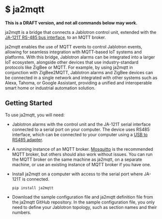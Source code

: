 # $ ja2mqtt

**This is a DRAFT version, and not all commands below may work.**

ja2mqtt is a bridge that connects a Jablotron control unit, extended with the [JA-121T RS-485 bus interface](https://www.jablotron.com/en/produkt/rs-485-bus-interface-426/), to an MQTT broker.

ja2mqtt enables the use of MQTT events to control Jablotron events, allowing for seamless integration with MQTT-based IoT systems and platforms. With this bridge, Jablotron alarms can be integrated into a larger IoT ecosystem, alongside other devices that use industry-standard protocols like ZigBee or MQTT. For example, by using ja2mqtt in conjunction with ZigBee2MQTT, Jablotron alarms and ZigBee devices can be connected in a single network and integrated with other systems such as Alexa, Tahoma, or Google Assistant, providing a unified and interoperable smart home or industrial automation solution.

## Getting Started

To use ja2mqtt, you will need:

* Jablotron alarms with the control unit and the JA-121T serial interface connected to a serial port on your computer. The device uses RS485 interface, which can be connected to your computer using a [USB to RS485 adapter](https://www.aliexpress.com/w/wholesale-ch340-usb-rs485.html).

* A running instance of an MQTT broker. [Mosquitto](https://mosquitto.org/) is the recommended MQTT broker, but others should also work without issues. You can run the MQTT broker on the same machine as ja2mqtt, on a separate machine, or use an existing instance of MQTT broker if you have one.

* Install ja2mqtt on a computer with access to the serial port where JA-121T is connected.

    ``pip install ja2mqtt``

* Download the sample configuration file and ja2mqtt definition file from the ja2mqtt GitHub repository. In the sample configuration file, you only need to define your Jablotron topology, such as section names and their numbers.
